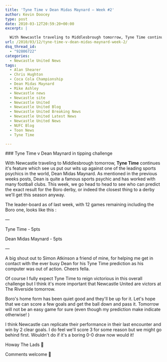 ```yaml
---
title: 'Tyne Time v Dean Midas Maynard – Week #2'
author: Kevin Doocey
type: post
date: 2010-03-12T20:59:20+00:00
excerpt: |

  With Newcastle traveling to Middlesbrough tomorrow, Tyne Time continues it's feature which see us put our wits up against one of the leading sports psychics in the world, Dean Midas Maynard..
url: /2010/03/12/tyne-time-v-dean-midas-maynard-week-2/
dsq_thread_id:
  - "92806722"
categories:
  - Newcastle United News
tags:
  - Alan Shearer
  - Chris Hughton
  - Coca Cola Championship
  - Dean Midas Maynard
  - Mike Ashley
  - Newcastle news
  - Newcastle site
  - Newcastle United
  - Newcastle United Blog
  - Newcastle United Breaking News
  - Newcastle United Latest News
  - Newcastle United News
  - NUFC Blog
  - Toon News
  - Tyne Time

---
```

### Tyne Time v Dean Maynard in tipping challenge

With Newcastle traveling to Middlesbrough tomorrow, **Tyne Time** continues it's feature which see us put our wits up against one of the leading sports psychics in the world, Dean Midas Maynard. As mentioned in the previous weeks posts, Dean is quite a famous sports psychic and has worked with many football clubs. This week, we go head to head to see who can predict the exact result for  the Boro derby, or indeed the closest thing to a derby we'll get this season anyway.

The leader-board as of last week, with 12 games remaining including the Boro one, looks like this :

&#8212;

Tyne Time - 5pts

Dean Midas Maynard - 5pts

&#8212;

A big shout out to Simon Atkinson a friend of mine, for helping me get in contact with the ever busy Dean for his Tyne Time prediction as his computer was out of action. Cheers fella.

Of course I fully expect Tyne Time to reign victorious in this overall challenge but I think it's more important that Newcastle United are victors at The Riverside tomorrow.

Boro's home form has been quiet good and they'll be up for it. Let's hope that we can score a few goals and get the ball down and pass it. Tomorrow will not be an easy game for sure (even though my prediction make indicate otherwise! )

I think Newcastle can replicate their performance in their last encounter and win by 2 clear goals. I do feel we'll score 3 for some reason but we might go behind first. Wouldn't do if it's a boring 0-0 draw now would it!

Howay The Lads 🙂

Comments welcome 🙂
